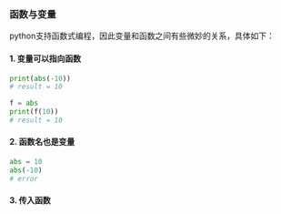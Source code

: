 ### 函数与变量

python支持函数式编程，因此变量和函数之间有些微妙的关系，具体如下：

#### 1.  变量可以指向函数

```python
print(abs(-10))
# result = 10

f = abs
print(f(10))
# result = 10
```

#### 2.  函数名也是变量

```python
abs = 10
abs(-10)
# error
```

#### 3.  传入函数

```python

```

